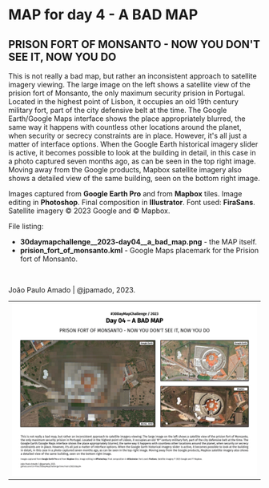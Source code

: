 <h1>MAP for day 4 - A BAD MAP</h1>
<h2>PRISON FORT OF MONSANTO - NOW YOU DON'T SEE IT, NOW YOU DO</h2> 
<p>This is not really a bad map, but rather an inconsistent approach to satellite imagery viewing. The large image on the left shows a satellite view of the prision fort of Monsanto, the only maximum security prision in Portugal. Located in the highest point of Lisbon, it occupies an old 19th century military fort, part of the city defensive belt at the time. The Google Earth/Google Maps interface shows the place appropriately blurred, the same way it happens with countless other locations around the planet, when security or secrecy constraints are in place. However, it's all just a matter of interface options. When the Google Earth historical imagery slider is active, it becomes possible to look at the building in detail, in this case in a photo captured seven months ago, as can be seen in the top right image. Moving away from the Google products, Mapbox satellite imagery also shows a detailed view of the same building, seen on the bottom right image.</p>
<p>Images captured from <b>Google Earth Pro</b> and from <b>Mapbox</b> tiles. Image editing in <b>Photoshop</b>. Final composition in <b>Illustrator</b>. Font used: <b>FiraSans</b>. Satellite imagery © 2023 Google and © Mapbox. 
</p>
<p>File listing:</p>
<ul>
<li><b>30daymapchallenge__2023-day04__a_bad_map.png</b> - the MAP itself.</li>
<li><b>prision_fort_of_monsanto.kml</b> - Google Maps placemark for the Prision fort of Monsanto.</li>
</ul>
<p>&nbsp;</p>
<p>João Paulo Amado | @jpamado, 2023.</p>
<table>
<tr>
<td style="border:thin #000">
<img src="30daymapchallenge__2023-day04__a_bad_map.png" width=auto>
</td>
</tr>
</table>
